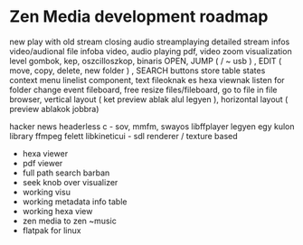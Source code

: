 # Zen Media development roadmap

new play with old stream closing
audio streamplaying
detailed stream infos video/audional file infoba
video, audio playing
pdf, video zoom
visualization level gombok, kep, oszcilloszkop, binaris
OPEN, JUMP ( / ~ usb ) , EDIT ( move, copy, delete, new folder ) , SEARCH buttons
store table states
context menu
linelist component, text fileoknak es hexa viewnak
listen for folder change event
fileboard, free resize files/fileboard, go to file in file browser, vertical layout ( ket preview ablak alul legyen ), horizontal layout ( preview ablakok jobbra)

hacker news headerless c - sov, mmfm, swayos
libffplayer legyen egy kulon library ffmpeg felett
libkineticui - sdl renderer / texture based

- hexa viewer
- pdf viewer
- full path search barban
- seek knob over visualizer
- working visu
- working metadata info table
- working hexa view
- zen media to zen ~music
- flatpak for linux